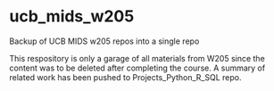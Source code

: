 # ucb_mids_w205
Backup of UCB MIDS w205 repos into a single repo

This respository is only a garage of all materials from W205 since the content was to be deleted after completing the course. A summary of related work has been pushed to Projects_Python_R_SQL repo.
